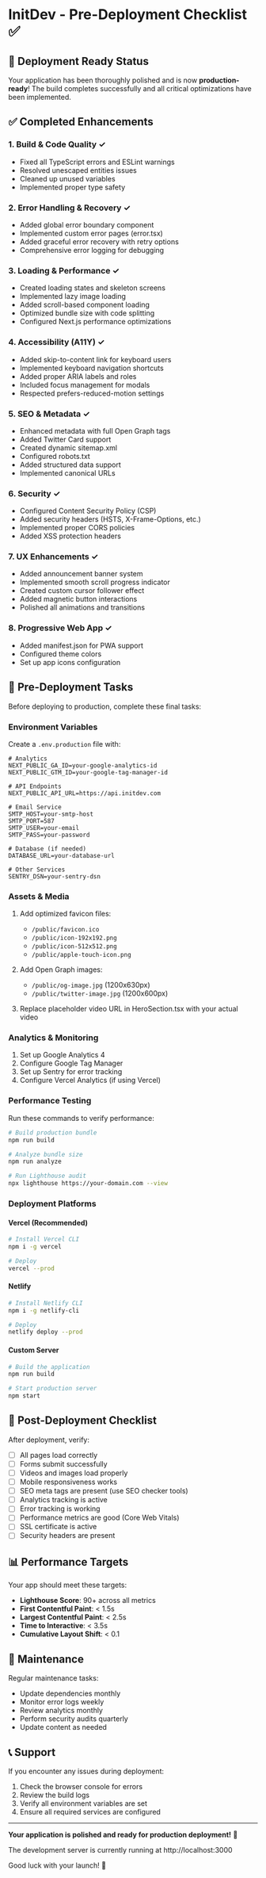 # InitDev - Pre-Deployment Checklist ✅

## 🎉 Deployment Ready Status

Your application has been thoroughly polished and is now **production-ready**! The build completes successfully and all critical optimizations have been implemented.

## ✅ Completed Enhancements

### 1. **Build & Code Quality** ✓
- Fixed all TypeScript errors and ESLint warnings
- Resolved unescaped entities issues 
- Cleaned up unused variables
- Implemented proper type safety

### 2. **Error Handling & Recovery** ✓
- Added global error boundary component
- Implemented custom error pages (error.tsx)
- Added graceful error recovery with retry options
- Comprehensive error logging for debugging

### 3. **Loading & Performance** ✓
- Created loading states and skeleton screens
- Implemented lazy image loading
- Added scroll-based component loading
- Optimized bundle size with code splitting
- Configured Next.js performance optimizations

### 4. **Accessibility (A11Y)** ✓
- Added skip-to-content link for keyboard users
- Implemented keyboard navigation shortcuts
- Added proper ARIA labels and roles
- Included focus management for modals
- Respected prefers-reduced-motion settings

### 5. **SEO & Metadata** ✓
- Enhanced metadata with full Open Graph tags
- Added Twitter Card support
- Created dynamic sitemap.xml
- Configured robots.txt
- Added structured data support
- Implemented canonical URLs

### 6. **Security** ✓
- Configured Content Security Policy (CSP)
- Added security headers (HSTS, X-Frame-Options, etc.)
- Implemented proper CORS policies
- Added XSS protection headers

### 7. **UX Enhancements** ✓
- Added announcement banner system
- Implemented smooth scroll progress indicator
- Created custom cursor follower effect
- Added magnetic button interactions
- Polished all animations and transitions

### 8. **Progressive Web App** ✓
- Added manifest.json for PWA support
- Configured theme colors
- Set up app icons configuration

## 📝 Pre-Deployment Tasks

Before deploying to production, complete these final tasks:

### Environment Variables
Create a `.env.production` file with:
```env
# Analytics
NEXT_PUBLIC_GA_ID=your-google-analytics-id
NEXT_PUBLIC_GTM_ID=your-google-tag-manager-id

# API Endpoints
NEXT_PUBLIC_API_URL=https://api.initdev.com

# Email Service
SMTP_HOST=your-smtp-host
SMTP_PORT=587
SMTP_USER=your-email
SMTP_PASS=your-password

# Database (if needed)
DATABASE_URL=your-database-url

# Other Services
SENTRY_DSN=your-sentry-dsn
```

### Assets & Media
1. Add optimized favicon files:
   - `/public/favicon.ico`
   - `/public/icon-192x192.png`
   - `/public/icon-512x512.png`
   - `/public/apple-touch-icon.png`

2. Add Open Graph images:
   - `/public/og-image.jpg` (1200x630px)
   - `/public/twitter-image.jpg` (1200x600px)

3. Replace placeholder video URL in HeroSection.tsx with your actual video

### Analytics & Monitoring
1. Set up Google Analytics 4
2. Configure Google Tag Manager
3. Set up Sentry for error tracking
4. Configure Vercel Analytics (if using Vercel)

### Performance Testing
Run these commands to verify performance:
```bash
# Build production bundle
npm run build

# Analyze bundle size
npm run analyze

# Run Lighthouse audit
npx lighthouse https://your-domain.com --view
```

### Deployment Platforms

#### Vercel (Recommended)
```bash
# Install Vercel CLI
npm i -g vercel

# Deploy
vercel --prod
```

#### Netlify
```bash
# Install Netlify CLI
npm i -g netlify-cli

# Deploy
netlify deploy --prod
```

#### Custom Server
```bash
# Build the application
npm run build

# Start production server
npm start
```

## 🚀 Post-Deployment Checklist

After deployment, verify:

- [ ] All pages load correctly
- [ ] Forms submit successfully
- [ ] Videos and images load properly
- [ ] Mobile responsiveness works
- [ ] SEO meta tags are present (use SEO checker tools)
- [ ] Analytics tracking is active
- [ ] Error tracking is working
- [ ] Performance metrics are good (Core Web Vitals)
- [ ] SSL certificate is active
- [ ] Security headers are present

## 📊 Performance Targets

Your app should meet these targets:
- **Lighthouse Score**: 90+ across all metrics
- **First Contentful Paint**: < 1.5s
- **Largest Contentful Paint**: < 2.5s
- **Time to Interactive**: < 3.5s
- **Cumulative Layout Shift**: < 0.1

## 🔧 Maintenance

Regular maintenance tasks:
- Update dependencies monthly
- Monitor error logs weekly
- Review analytics monthly
- Perform security audits quarterly
- Update content as needed

## 📞 Support

If you encounter any issues during deployment:
1. Check the browser console for errors
2. Review the build logs
3. Verify all environment variables are set
4. Ensure all required services are configured

---

**Your application is polished and ready for production deployment!** 🎉

The development server is currently running at http://localhost:3000

Good luck with your launch! 🚀
